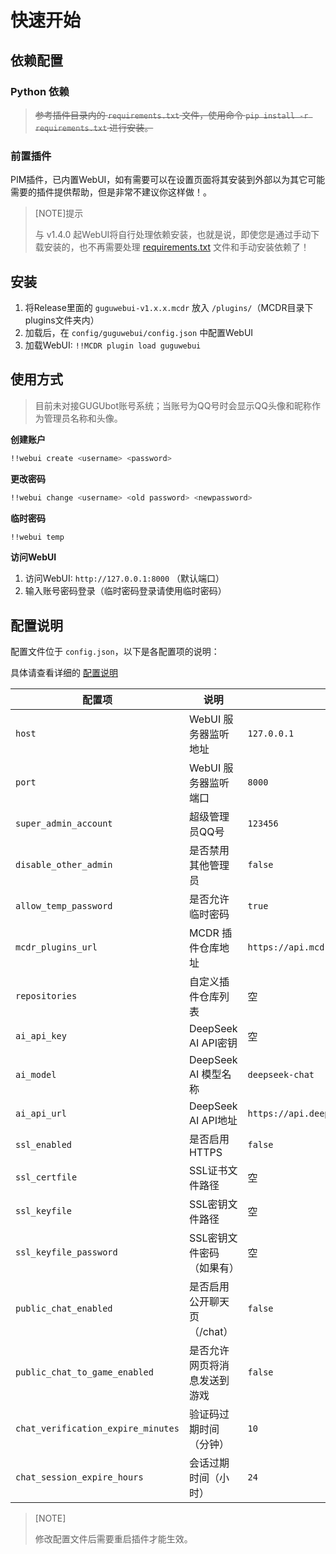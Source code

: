 # 快速开始

## 依赖配置

### Python 依赖

> ~~参考插件目录内的 `requirements.txt` 文件，使用命令 `pip install -r requirements.txt` 进行安装。~~

### 前置插件

PIM插件，已内置WebUI，如有需要可以在设置页面将其安装到外部以为其它可能需要的插件提供帮助，但是非常不建议你这样做！。

> [NOTE]提示
>
> 与 v1.4.0 起WebUI将自行处理依赖安装，也就是说，即使您是通过手动下载安装的，也不再需要处理 [requirements.txt](https://github.com/LoosePrince/PF-MCDR-WebUI/blob/main/requirements.txt) 文件和手动安装依赖了！

## 安装

1. 将Release里面的 `guguwebui-v1.x.x.mcdr` 放入 `/plugins/`（MCDR目录下plugins文件夹内）
2. 加载后，在 `config/guguwebui/config.json` 中配置WebUI
3. 加载WebUI: `!!MCDR plugin load guguwebui`

## 使用方式

> 目前未对接GUGUbot账号系统；当账号为QQ号时会显示QQ头像和昵称作为管理员名称和头像。

**创建账户**

```bash
!!webui create <username> <password>
```

**更改密码**

```bash
!!webui change <username> <old password> <newpassword>
```

**临时密码**

```bash
!!webui temp
```

**访问WebUI**

1. 访问WebUI: `http://127.0.0.1:8000` （默认端口）
2. 输入账号密码登录（临时密码登录请使用临时密码）

## 配置说明

配置文件位于 `config.json`，以下是各配置项的说明：

具体请查看详细的 [配置说明](PF-webui/配置说明)

| 配置项 | 说明 | 默认值 |
|--------|------|--------|
| `host` | WebUI 服务器监听地址 | `127.0.0.1` |
| `port` | WebUI 服务器监听端口 | `8000` |
| `super_admin_account` | 超级管理员QQ号 | `123456` |
| `disable_other_admin` | 是否禁用其他管理员 | `false` |
| `allow_temp_password` | 是否允许临时密码 | `true` |
| `mcdr_plugins_url` | MCDR 插件仓库地址 | `https://api.mcdreforged.com/catalogue/everything_slim.json.xz` |
| `repositories` | 自定义插件仓库列表 | 空 |
| `ai_api_key` | DeepSeek AI API密钥 | 空 |
| `ai_model` | DeepSeek AI 模型名称 | `deepseek-chat` |
| `ai_api_url` | DeepSeek AI API地址 | `https://api.deepseek.com/v1` |
| `ssl_enabled` | 是否启用HTTPS | `false` |
| `ssl_certfile` | SSL证书文件路径 | 空 |
| `ssl_keyfile` | SSL密钥文件路径 | 空 |
| `ssl_keyfile_password` | SSL密钥文件密码（如果有） | 空 |
| `public_chat_enabled` | 是否启用公开聊天页（/chat） | `false` |
| `public_chat_to_game_enabled` | 是否允许网页将消息发送到游戏 | `false` |
| `chat_verification_expire_minutes` | 验证码过期时间（分钟） | `10` |
| `chat_session_expire_hours` | 会话过期时间（小时） | `24` |

> [NOTE]
> 
> 修改配置文件后需要重启插件才能生效。
